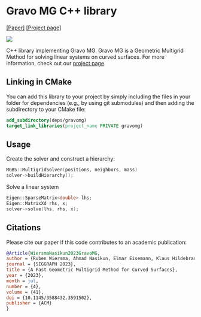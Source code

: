 # Gravo MG C++ library
[[Paper]](https://graphics.tudelft.nl/~klaus/papers/Gravo_MG.pdf) [[Project page]](https://rubenwiersma.nl/gravomg)

![](https://rubenwiersma.nl/assets/img/publications/gravomg/teaser_gravomg.png)

C++ library implementing Gravo MG. Gravo MG is a Geometric Multigrid Method for solving linear systems on curved surfaces. For more information, check out our [project page](https://rubenwiersma.nl/gravomg).

## Linking in CMake
You can add this library to your project by simply including the files in your folder for dependencies (e.g., by using git submodules) and then adding the subdirectory to your CMake file:
```cmake
add_subdirectory(deps/gravomg)
target_link_libraries(project_name PRIVATE gravomg)
```

## Usage
Create the solver and construct a hierarchy:
```cpp
MGBS::MultigridSolver(positions, neighbors, mass)
solver->buildHierarchy();
```

Solve a linear system
```cpp
Eigen::SparseMatrix<double> lhs;
Eigen::MatrixXd rhs, x;
solver->solve(lhs, rhs, x);
```

## Citations
Please cite our paper if this code contributes to an academic publication:

```bib
@Article{WiersmaNasikun2023GravoMG,
author = {Ruben Wiersma, Ahmad Nasikun, Elmar Eisemann, Klaus Hildebrandt},
journal = {SIGGRAPH 2023},
title = {A Fast Geometric Multigrid Method for Curved Surfaces},
year = {2023},
month = jul,
number = {4},
volume = {41},
doi = {10.1145/3588432.3591502},
publisher = {ACM}
}
```